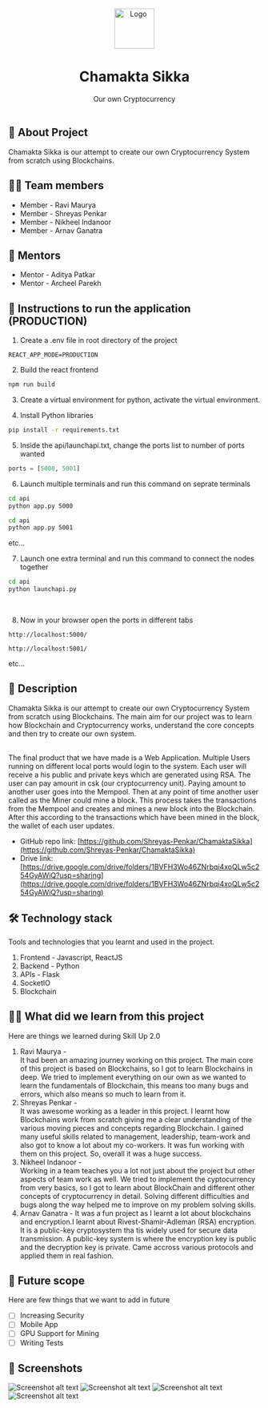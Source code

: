 <br />
<p align="center">
    <img src="https://drive.google.com/uc?export=view&id=15r9iyueR-7fGt418Q_sBCOxwCLzx9sxk" alt="Logo" width="80" height="80">
  </a>

  <h1 align="center">Chamakta Sikka</h1>
  <p align="center">
    Our own Cryptocurrency
    <br><br>
  </p>
</p>

## 🤔 About Project

Chamakta Sikka is our attempt to create our own Cryptocurrency System from scratch using Blockchains.

## 👨‍💻 Team members

- Member - Ravi Maurya
- Member - Shreyas Penkar
- Member - Nikheel Indanoor
- Member - Arnav Ganatra

## 🙏 Mentors

- Mentor - Aditya Patkar
- Mentor - Archeel Parekh

## 🚀 Instructions to run the application (PRODUCTION)

1. Create a .env file in root directory of the project

```
REACT_APP_MODE=PRODUCTION
```

2. Build the react frontend

```bash
npm run build
```

3. Create a virtual environment for python, activate the virtual environment.

4. Install Python libraries

```bash
pip install -r requirements.txt
```

5. Inside the api/launchapi.txt, change the ports list to number of ports wanted

```python
ports = [5000, 5001]
```

6. Launch multiple terminals and run this command on seprate terminals

```bash
cd api
python app.py 5000
```

```bash
cd api
python app.py 5001
```

etc...
<br>

7. Launch one extra terminal and run this command to connect the nodes together

```bash
cd api
python launchapi.py
```

<br>

8. Now in your browser open the ports in different tabs

```
http://localhost:5000/
```

```
http://localhost:5001/
```

etc...
<br>

## 📃 Description

Chamakta Sikka is our attempt to create our own Cryptocurrency System from scratch using Blockchains. The main aim for our project was to learn how Blockchain and Cryptocurrency works, understand the core concepts and then try to create our own system.<br/><br/>

The final product that we have made is a Web Application. Multiple Users running on different local ports would login to the system. Each user will receive a his public and private keys which are generated using RSA. The user can pay amount in csk (our cryptocurrency unit). Paying amount to another user goes into the Mempool. Then at any point of time another user called as the Miner could mine a block. This process takes the transactions from the Mempool and creates and mines a new block into the Blockchain. After this according to the transactions which have been mined in the block, the wallet of each user updates.

- GitHub repo link: [https://github.com/Shreyas-Penkar/ChamaktaSikka](https://github.com/Shreyas-Penkar/ChamaktaSikka)
- Drive link: [https://drive.google.com/drive/folders/1BVFH3Wo46ZNrbqi4xoQLw5c254GyAWiQ?usp=sharing](https://drive.google.com/drive/folders/1BVFH3Wo46ZNrbqi4xoQLw5c254GyAWiQ?usp=sharing)

## 🛠 Technology stack

Tools and technologies that you learnt and used in the project.

1. Frontend - Javascript, ReactJS
2. Backend - Python
3. APIs - Flask
4. SocketIO
5. Blockchain

## 👨‍🎓 What did we learn from this project

Here are things we learned during Skill Up 2.0

1. Ravi Maurya - <br/>
   It had been an amazing journey working on this project. The main core of this project is based on Blockchains, so I got to learn Blockchains in deep. We tried to implement everything on our own as we wanted to learn the fundamentals of Blockchain, this means too many bugs and errors, which also means so much to learn from it.
2. Shreyas Penkar - <br/>
  It was awesome working as a leader in this project. I learnt how Blockchains work from scratch giving me a clear understanding of the various moving pieces and concepts regarding Blockchain. I gained many useful skills related to management, leadership, team-work and also got to know a lot about my co-workers. It was fun working with them on this project. So, overall it was a huge success. 
3. Nikheel Indanoor - <br/>
   Working in a team teaches you a lot not just about the project but other aspects of team work as well. We tried to implement the cyptocurrency from very basics, so I got to learn about BlockChain and different other concepts of cryptocurrency in detail. Solving different difficulties and bugs along the way helped me to improve on my problem solving skills.
4. Arnav Ganatra - It was a fun project as I learnt a lot about blockchains and encryption.I learnt about Rivest-Shamir-Adleman (RSA) encryption. It is a public-key cryptosystem tha tis widely used for secure data transmission. A public-key system is where the encryption key is public and the decryption key is private. Came accross various protocols and applied them in real fashion. 

## 🔮 Future scope

Here are few things that we want to add in future<br/>

- [ ] Increasing Security
- [ ] Mobile App
- [ ] GPU Support for Mining
- [ ] Writing Tests

## 🎨 Screenshots

![Screenshot alt text](https://drive.google.com/uc?export=view&id=1SzwPcVRC2KqfNYQcmmLANMXCOuMYM5L-)
![Screenshot alt text](https://drive.google.com/uc?export=view&id=1I2E_upOicKHDDouSHRQzGKHw4CWSXRU-)
![Screenshot alt text](https://drive.google.com/uc?export=view&id=1OMBBAl3nXhHpwFuXDS6xIsE1XbrMMGbh)
![Screenshot alt text](https://drive.google.com/uc?export=view&id=1225zHGSl7CVypaINeRjsmHH5ZOzCyDNG)
